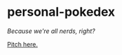 # personal-pokedex
*Because we're all nerds, right?*

[Pitch here.](https://github.com/BYUCS452S2020/personal-pokedex/blob/master/pitch.pdf)
